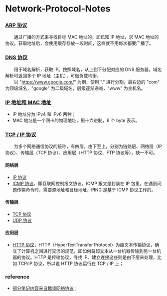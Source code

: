 # Network-Protocol-Notes

### [ARP 协议](https://github.com/martin-1992/Network-Protocol-Notes/tree/master/ARP%20%E5%8D%8F%E8%AE%AE%E8%8E%B7%E5%8F%96%20MAC%20%E5%9C%B0%E5%9D%80)
　　通过广播的方式来寻找目标 MAC 地址的，即已知 IP 地址，求 MAC 地址的协议。获取地址后，会使用缓存存放一段时间，这样就不用每次都要广播了。

### [DNS 协议](https://github.com/martin-1992/Network-Protocol-Notes/tree/master/DNS%20%E5%B7%A5%E4%BD%9C%E6%B5%81%E7%A8%8B)
　　用于域名解析，获取 IP。按照域名，从上到下分配对应的 DNS 服务器。域名解析可返回多个 IP 地址（主机），可做负载均衡。<br />
　　以 "https://www.google.com/" 为例，使用 "." 进行分割，最右边的 "com" 为顶级域名，"google" 为二级域名，层级逐渐递减，"www" 为主机名。

### [IP 地址和 MAC 地址](https://github.com/martin-1992/Network-Protocol-Notes/tree/master/IP%20%E5%92%8C%20MAC)

- IP 地址分为 IPv4 和 IPv6 两种；
- MAC 地址是一个网卡的物理地址，用十六进制，6 个 byte 表示。

### [TCP / IP 协议](https://github.com/martin-1992/Network-Protocol-Notes/tree/master/TCP-IP%20%E5%8D%8F%E8%AE%AE)
　　为多个网络通信协议的统称，有四层。由下至上，分别为链路层、网络层（IP 协议）、传输层（TCP 协议）、应用层（HTTP 协议、FTP 协议等），缺一不可。

#### 网络层

- [IP 协议]()
- [ICMP 协议](https://github.com/martin-1992/Network-Protocol-Notes/tree/master/ICMP%20%E4%B8%8E%20PING%20%E6%B5%81%E7%A8%8B%E8%A7%A3%E6%9E%90)，即互联网控制报文协议，ICMP 报文是封装在 IP 包里。在遇到问题传输命令时，需要源地址和目标地址，PING 是基于 ICMP 协议工作的。

#### 传输层

- [TCP 协议](https://github.com/martin-1992/Network-Protocol-Notes/tree/master/TCP%20%E5%8D%8F%E8%AE%AE)
- [UDP 协议](https://github.com/martin-1992/Network-Protocol-Notes/tree/master/UDP%20%E5%8D%8F%E8%AE%AE)

#### 应用层

- [HTTP 协议](https://github.com/martin-1992/Network-Protocol-Notes/tree/master/HTTP%20%E5%8D%8F%E8%AE%AE)，HTTP（HyperTextTransfer Protocol）为超文本传输协议，确立了计算机之间进行交流的规范，即如何将超文本从一台机器传输到另一台机器的协议。HTTP 是传输协议，寻找 IP、建立连接这些则是由下层来处理，比如 TCP/IP 协议，所以说 HTTP 协议运行在 TCP / IP 上；

### reference

- [部分笔记内容来自趣谈网络协议](https://time.geekbang.org/column/intro/85)；
